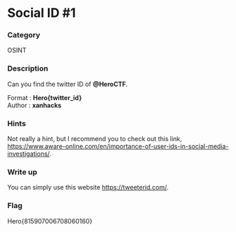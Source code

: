 # Social ID #1

### Category

OSINT

### Description

Can you find the twitter ID of **@HeroCTF**.

Format : **Hero{twitter_id}**<br>
Author : **xanhacks**

### Hints

Not really a hint, but I recommend you to check out this link, https://www.aware-online.com/en/importance-of-user-ids-in-social-media-investigations/.

### Write up

You can simply use this website https://tweeterid.com/.

### Flag

Hero{815907006708060160}